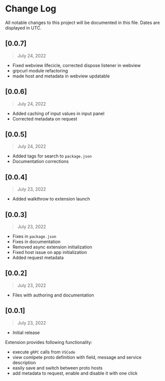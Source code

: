 # Change Log

All notable changes to this project will be documented in this file. Dates are displayed in UTC.

## [0.0.7]

> July 24, 2022

- Fixed webview lifecicle, corrected dispose listener in webview
- grpcurl module refactoring
- made host and metadata in webview updatable

## [0.0.6]

> July 24, 2022

- Added caching of input values in input panel
- Corrected metadata on request

## [0.0.5]

> July 24, 2022

- Added tags for search to `package.json`
- Documentation corrections

## [0.0.4]

> July 23, 2022

- Added walkthrow to extension launch

## [0.0.3]

> July 23, 2022

- Fixes in `package.json`
- Fixes in documentation
- Removed async extension initialization
- Fixed host issue on app initialization
- Added request metadata

## [0.0.2]

> July 23, 2022

- Files with authoring and documentation

## [0.0.1]

> July 23, 2022

- Initial release

Extension provides following functionality:

- execute `gRPC` calls from `VSCode`
- view comlpete proto definition with field, message and service description
- easily save and switch between proto hosts
- add metadata to request, enable and disable it with one click
